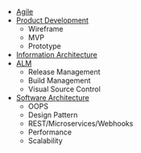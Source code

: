 * [Agile](https://github.com/ramyrams/SoftwareEngineering/tree/master/Agile) 
* [Product Development](https://github.com/ramyrams/SoftwareEngineering/tree/master/ProductDevelopment)
  * Wireframe
  * MVP
  * Prototype
* [Information Architecture](https://github.com/ramyrams/SoftwareEngineering/tree/master/InformationArchitecture)
* [ALM](https://github.com/ramyrams/SoftwareEngineering/tree/master/ApplicationLifecycleManagement)
  * Release Management
  * Build Management
  * Visual Source Control
* [Software Architecture](https://github.com/ramyrams/SoftwareEngineering/tree/master/SoftwareArchitecture)
  * OOPS
  * Design Pattern
  * REST/Microservices/Webhooks
  * Performance
  * Scalability
